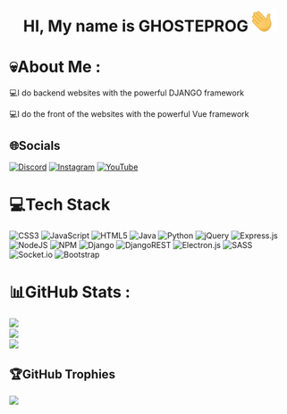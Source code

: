 <h1 align="center"> HI, My name is GHOSTEPROG <img width="45" src="https://github.com/sudimuk2017/qwaszx/blob/main/waving_hand.gif"</h1>

# 💀About Me :
💻I do backend websites with the powerful DJANGO framework
  
💻I do the front of the websites with the powerful Vue framework

## 🌐Socials
[![Discord](https://img.shields.io/badge/Discord-%237289DA.svg?logo=discord&logoColor=white)](htttps://discord.gg/ghosteprog#0177) [![Instagram](https://img.shields.io/badge/Instagram-%23E4405F.svg?logo=Instagram&logoColor=white)](https://instagram.com/GHOSTEPROG) [![YouTube](https://img.shields.io/badge/YouTube-%23FF0000.svg?logo=YouTube&logoColor=white)](https://youtube.com/c/GHOSTEPROG) 

# 💻Tech Stack
![CSS3](https://img.shields.io/badge/css3-%231572B6.svg?style=for-the-badge&logo=css3&logoColor=white) ![JavaScript](https://img.shields.io/badge/javascript-%23323330.svg?style=for-the-badge&logo=javascript&logoColor=%23F7DF1E) ![HTML5](https://img.shields.io/badge/html5-%23E34F26.svg?style=for-the-badge&logo=html5&logoColor=white) ![Java](https://img.shields.io/badge/java-%23ED8B00.svg?style=for-the-badge&logo=java&logoColor=white) ![Python](https://img.shields.io/badge/python-3670A0?style=for-the-badge&logo=python&logoColor=ffdd54) ![jQuery](https://img.shields.io/badge/jquery-%230769AD.svg?style=for-the-badge&logo=jquery&logoColor=white) ![Express.js](https://img.shields.io/badge/express.js-%23404d59.svg?style=for-the-badge&logo=express&logoColor=%2361DAFB) ![NodeJS](https://img.shields.io/badge/node.js-6DA55F?style=for-the-badge&logo=node.js&logoColor=white) ![NPM](https://img.shields.io/badge/NPM-%23000000.svg?style=for-the-badge&logo=npm&logoColor=white) ![Django](https://img.shields.io/badge/django-%23092E20.svg?style=for-the-badge&logo=django&logoColor=white) ![DjangoREST](https://img.shields.io/badge/DJANGO-REST-ff1709?style=for-the-badge&logo=django&logoColor=white&color=ff1709&labelColor=gray) ![Electron.js](https://img.shields.io/badge/Electron-191970?style=for-the-badge&logo=Electron&logoColor=white) ![SASS](https://img.shields.io/badge/SASS-hotpink.svg?style=for-the-badge&logo=SASS&logoColor=white) ![Socket.io](https://img.shields.io/badge/Socket.io-black?style=for-the-badge&logo=socket.io&badgeColor=010101) ![Bootstrap](https://img.shields.io/badge/bootstrap-%23563D7C.svg?style=for-the-badge&logo=bootstrap&logoColor=white)
# 📊GitHub Stats :
![](https://github-readme-stats.vercel.app/api?username=GHOSTTPROG&theme=dark&hide_border=true&include_all_commits=false&count_private=true)<br/>
![](https://github-readme-streak-stats.herokuapp.com/?user=GHOSTTPROG&theme=dark&hide_border=true)<br/>
![](https://github-readme-stats.vercel.app/api/top-langs/?username=GHOSTTPROG&theme=dark&hide_border=true&include_all_commits=false&count_private=true&layout=compact)

## 🏆GitHub Trophies
![](https://github-profile-trophy.vercel.app/?username=GHOSTTPROG&theme=dracula&no-frame=true&no-bg=true&margin-w=4)
